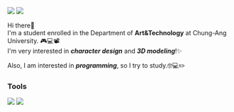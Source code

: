 <a href="https://www.instagram.com/mszxszm/?hl=ko" target="_blank"><img src="https://img.shields.io/badge/mszxszm-E4405F?style=flat-square&logo=Instagram&logoColor=white"/></a>
<img src="https://img.shields.io/badge/mandollae@gmail.com-EA4335?style=flat-square&logo=Gmail&logoColor=white" />


Hi there👋   
I'm a student enrolled in the Department of **Art&Technology** at Chung-Ang University. 🎮💻📽️   
I'm very interested in **_character design_** and **_3D modeling_**!✨   

Also, I am interested in **_programming_**, so I try to study.🤓💻✏️

### Tools

<img src="https://img.shields.io/badge/Blender-F5792A?style=flat-square&logo=Blender&logoColor=white" /></a>
<img src="https://img.shields.io/badge/Aseprite-7D929E?style=flat-square&logo=Aseprite&logoColor=white" />
